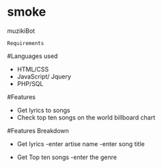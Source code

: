 # smoke
muzikiBot


    Requirements 
#Languages used
* HTML/CSS
* JavaScript/ Jquery
* PHP/SQL


#Features
* Get lyrics to songs
* Check top ten songs on the world billboard chart

#Features Breakdown
* Get lyrics
-enter artise name
-enter song title

* Get Top ten songs
-enter the genre
